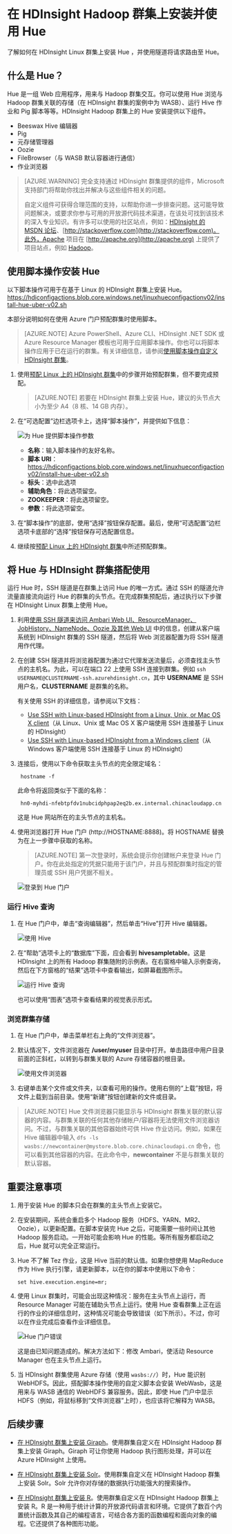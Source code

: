 <!-- not suitable for Mooncake -->

<properties
	pageTitle="在 HDInsight Linux 群集上将 Hue 与 Hadoop 搭配使用 | Azure"
	description="了解如何在 HDInsight Linux 上安装 Hue 并将其与 Hadoop 群集搭配使用。"
	services="hdinsight"
	documentationCenter=""
	authors="nitinme"
	manager="jhubbard"
	editor="cgronlun"/>

<tags 
	ms.service="hdinsight" 
	ms.workload="big-data" 
	ms.tgt_pltfrm="na" 
	ms.devlang="na" 
	ms.topic="article" 
	ms.date="09/13/2016" 
	wacn.date="02/06/2017" 
	ms.author="nitinme"/>

# 在 HDInsight Hadoop 群集上安装并使用 Hue

了解如何在 HDInsight Linux 群集上安装 Hue ，并使用隧道将请求路由至 Hue。

## 什么是 Hue？

Hue 是一组 Web 应用程序，用来与 Hadoop 群集交互。你可以使用 Hue 浏览与 Hadoop 群集关联的存储（在 HDInsight 群集的案例中为 WASB）、运行 Hive 作业和 Pig 脚本等等。HDInsight Hadoop 群集上的 Hue 安装提供以下组件。

* Beeswax Hive 编辑器
* Pig
* 元存储管理器
* Oozie
* FileBrowser（与 WASB 默认容器进行通信）
* 作业浏览器

> [AZURE.WARNING] 完全支持通过 HDInsight 群集提供的组件，Microsoft 支持部门将帮助你找出并解决与这些组件相关的问题。
>
> 自定义组件可获得合理范围的支持，以帮助你进一步排查问题。这可能导致问题解决，或要求你参与可用的开放源代码技术渠道，在该处可找到该技术的深入专业知识。有许多可以使用的社区站点，例如：[HDInsight 的 MSDN 论坛](https://social.msdn.microsoft.com/Forums/azure/zh-cn/home?forum=hdinsight)、[http://stackoverflow.com](http://stackoverflow.com)。此外，Apache 项目在 [http://apache.org](http://apache.org) 上提供了项目站点，例如 [Hadoop](http://hadoop.apache.org/)。

## 使用脚本操作安装 Hue

以下脚本操作可用于在基于 Linux 的 HDInsight 群集上安装 Hue。
    https://hdiconfigactions.blob.core.windows.net/linuxhueconfigactionv02/install-hue-uber-v02.sh
    
本部分说明如何在使用 Azure 门户预配群集时使用脚本。

> [AZURE.NOTE] Azure PowerShell、Azure CLI、HDInsight .NET SDK 或 Azure Resource Manager 模板也可用于应用脚本操作。你也可以将脚本操作应用于已在运行的群集。有关详细信息，请参阅[使用脚本操作自定义 HDInsight 群集](/documentation/articles/hdinsight-hadoop-customize-cluster/)。

1. 使用[预配 Linux 上的 HDInsight 群集](/documentation/articles/hdinsight-hadoop-provision-linux-clusters/)中的步骤开始预配群集，但不要完成预配。

	> [AZURE.NOTE] 若要在 HDInsight 群集上安装 Hue，建议的头节点大小为至少 A4（8 核、14 GB 内存）。

2. 在“可选配置”边栏选项卡上，选择“脚本操作”，并提供如下信息：

	![为 Hue 提供脚本操作参数](./media/hdinsight-hadoop-hue-linux/hue_script_action.png "为 Hue 提供脚本操作参数")

	* __名称__：输入脚本操作的友好名称。
	* __脚本 URI__：https://hdiconfigactions.blob.core.windows.net/linuxhueconfigactionv02/install-hue-uber-v02.sh
	* __标头__：选中此选项
	* __辅助角色__：将此选项留空。
	* __ZOOKEEPER__：将此选项留空。
	* __参数__：将此选项留空。

3. 在“脚本操作”的底部，使用“选择”按钮保存配置。最后，使用“可选配置”边栏选项卡底部的“选择”按钮保存可选配置信息。

4. 继续按[预配 Linux 上的 HDInsight 群集](/documentation/articles/hdinsight-hadoop-provision-linux-clusters/)中所述预配群集。

## 将 Hue 与 HDInsight 群集搭配使用

运行 Hue 时，SSH 隧道是在群集上访问 Hue 的唯一方式。通过 SSH 的隧道允许流量直接流向运行 Hue 的群集的头节点。在完成群集预配后，通过执行以下步骤在 HDInsight Linux 群集上使用 Hue。

1. 利用[使用 SSH 隧道来访问 Ambari Web UI、ResourceManager、JobHistory、NameNode、Oozie 及其他 Web UI](/documentation/articles/hdinsight-linux-ambari-ssh-tunnel/) 中的信息，创建从客户端系统到 HDInsight 群集的 SSH 隧道，然后将 Web 浏览器配置为将 SSH 隧道用作代理。

2. 在创建 SSH 隧道并将浏览器配置为通过它代理发送流量后，必须查找主头节点的主机名。为此，可以在端口 22 上使用 SSH 连接到群集。例如 `ssh USERNAME@CLUSTERNAME-ssh.azurehdinsight.cn`，其中 __USERNAME__ 是 SSH 用户名，__CLUSTERNAME__ 是群集的名称。

    有关使用 SSH 的详细信息，请参阅以下文档：

    * [Use SSH with Linux-based HDInsight from a Linux, Unix, or Mac OS X client](/documentation/articles/hdinsight-hadoop-linux-use-ssh-unix/)（从 Linux、Unix 或 Mac OS X 客户端使用 SSH 连接基于 Linux 的 HDInsight）
    * [Use SSH with Linux-based HDInsight from a Windows client](/documentation/articles/hdinsight-hadoop-linux-use-ssh-windows/)（从 Windows 客户端使用 SSH 连接基于 Linux 的 HDInsight）

3. 连接后，使用以下命令获取主头节点的完全限定域名：

        hostname -f

    此命令将返回类似于下面的名称：

        hn0-myhdi-nfebtpfdv1nubcidphpap2eq2b.ex.internal.chinacloudapp.cn
    
    这是 Hue 网站所在的主头节点的主机名。

2. 使用浏览器打开 Hue 门户 (http://HOSTNAME:8888)。将 HOSTNAME 替换为在上一步骤中获取的名称。

    > [AZURE.NOTE] 第一次登录时，系统会提示你创建帐户来登录 Hue 门户。你在此处指定的凭据只能用于该门户，并且与预配群集时指定的管理员或 SSH 用户凭据不相关。

	![登录到 Hue 门户](./media/hdinsight-hadoop-hue-linux/HDI.Hue.Portal.Login.png "为 Hue 门户指定凭据")

### 运行 Hive 查询

1. 在 Hue 门户中，单击“查询编辑器”，然后单击“Hive”打开 Hive 编辑器。

	![使用 Hive](./media/hdinsight-hadoop-hue-linux/HDI.Hue.Portal.Hive.png "使用 Hive")

2. 在“帮助”选项卡上的“数据库”下面，应会看到 **hivesampletable**。这是 HDInsight 上的所有 Hadoop 群集随附的示例表。在右窗格中输入示例查询，然后在下方窗格的“结果”选项卡中查看输出，如屏幕截图所示。

	![运行 Hive 查询](./media/hdinsight-hadoop-hue-linux/HDI.Hue.Portal.Hive.Query.png "运行 Hive 查询")

	也可以使用“图表”选项卡查看结果的视觉表示形式。

### 浏览群集存储

1. 在 Hue 门户中，单击菜单栏右上角的“文件浏览器”。

2. 默认情况下，文件浏览器在 **/user/myuser** 目录中打开。单击路径中用户目录前面的正斜杠，以转到与群集关联的 Azure 存储容器的根目录。

	![使用文件浏览器](./media/hdinsight-hadoop-hue-linux/HDI.Hue.Portal.File.Browser.png "使用文件浏览器")

3. 右键单击某个文件或文件夹，以查看可用的操作。使用右侧的“上载”按钮，将文件上载到当前目录。使用“新建”按钮创建新的文件或目录。

> [AZURE.NOTE] Hue 文件浏览器只能显示与 HDInsight 群集关联的默认容器的内容。与群集关联的任何其他存储帐户/容器将无法使用文件浏览器访问。不过，与群集关联的其他容器始终可供 Hive 作业访问。例如，如果在 Hive 编辑器中输入 `dfs -ls wasbs://newcontainer@mystore.blob.core.chinacloudapi.cn` 命令，也可以看到其他容器的内容。在此命令中，**newcontainer** 不是与群集关联的默认容器。

## 重要注意事项

1. 用于安装 Hue 的脚本只会在群集的主头节点上安装它。

2. 在安装期间，系统会重启多个 Hadoop 服务（HDFS、YARN、MR2、Oozie），以更新配置。在脚本安装完 Hue 之后，可能需要一些时间让其他 Hadoop 服务启动。一开始可能会影响 Hue 的性能。等所有服务都启动之后，Hue 就可以完全正常运行。

3.	Hue 不了解 Tez 作业，这是 Hive 当前的默认值。如果你想使用 MapReduce 作为 Hive 执行引擎，请更新脚本，以在你的脚本中使用以下命令：

		set hive.execution.engine=mr;

4.	使用 Linux 群集时，可能会出现这种情况：服务在主头节点上运行，而 Resource Manager 可能在辅助头节点上运行。使用 Hue 查看群集上正在运行的作业的详细信息时，这种情况可能会导致错误（如下所示）。不过，你可以在作业完成后查看作业详细信息。

	![Hue 门户错误](./media/hdinsight-hadoop-hue-linux/HDI.Hue.Portal.Error.png "Hue 门户错误")

	这是由已知问题造成的。解决方法如下：修改 Ambari，使活动 Resource Manager 也在主头节点上运行。

5.	当 HDInsight 群集使用 Azure 存储（使用 `wasbs://`）时，Hue 能识别 WebHDFS。因此，搭配脚本操作使用的自定义脚本会安装 WebWasb，这是用来与 WASB 通信的 WebHDFS 兼容服务。因此，即使 Hue 门户中显示 HDFS（例如，将鼠标移到“文件浏览器”上时），也应该将它解释为 WASB。


## 后续步骤

- [在 HDInsight 群集上安装 Giraph](/documentation/articles/hdinsight-hadoop-giraph-install/)。使用群集自定义在 HDInsight Hadoop 群集上安装 Giraph。Giraph 可让你使用 Hadoop 执行图形处理，并可以在 Azure HDInsight 上使用。

- [在 HDInsight 群集上安装 Solr](/documentation/articles/hdinsight-hadoop-solr-install/)。使用群集自定义在 HDInsight Hadoop 群集上安装 Solr。Solr 允许你对存储的数据执行功能强大的搜索操作。

- [在 HDInsight 群集上安装 R](/documentation/articles/hdinsight-hadoop-r-scripts/)。使用群集自定义在 HDInsight Hadoop 群集上安装 R。R 是一种用于统计计算的开放源代码语言和环境。它提供了数百个内置统计函数及其自己的编程语言，可结合各方面的函数编程和面向对象的编程。它还提供了各种图形功能。

[powershell-install-configure]: /documentation/articles/install-configure-powershell-linux/
[hdinsight-provision]: /documentation/articles/hdinsight-provision-clusters-linux/
[hdinsight-cluster-customize]: /documentation/articles/hdinsight-hadoop-customize-cluster/

<!---HONumber=Mooncake_0926_2016-->